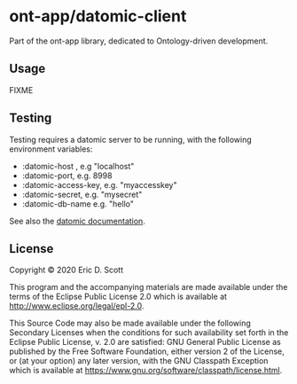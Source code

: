 # ont-app/datomic-client

Part of the ont-app library, dedicated to Ontology-driven development.

## Usage

FIXME

## Testing

Testing requires a datomic server to be running, with the following environment variables:

- :datomic-host , e.g "localhost"
- :datomic-port, e.g. 8998
- :datomic-access-key, e.g. "myaccesskey"
- :datomic-secret, e.g. "mysecret"
- :datomic-db-name e.g. "hello"

See also the [datomic documentation](https://docs.datomic.com/on-prem/getting-started/connect-to-a-database.html).

## License

Copyright © 2020 Eric D. Scott

This program and the accompanying materials are made available under the
terms of the Eclipse Public License 2.0 which is available at
http://www.eclipse.org/legal/epl-2.0.

This Source Code may also be made available under the following Secondary
Licenses when the conditions for such availability set forth in the Eclipse
Public License, v. 2.0 are satisfied: GNU General Public License as published by
the Free Software Foundation, either version 2 of the License, or (at your
option) any later version, with the GNU Classpath Exception which is available
at https://www.gnu.org/software/classpath/license.html.

